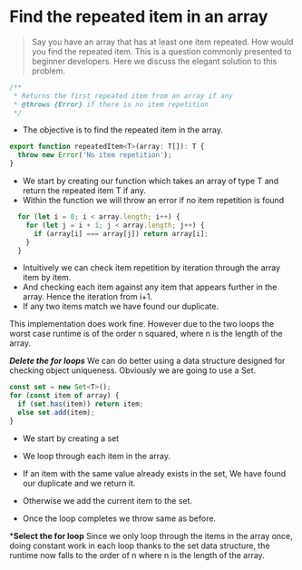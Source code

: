 # Find the repeated item in an array
> Say you have an array that has at least one item repeated. How would you find the repeated item. This is a question commonly presented to beginner developers. Here we discuss the elegant solution to this problem.

```js
/**
 * Returns the first repeated item from an array if any
 * @throws {Error} if there is no item repetition
 */
```
* The objective is to find the repeated item in the array.

```js
export function repeatedItem<T>(array: T[]): T {
  throw new Error('No item repetition');
}
```
* We start by creating our function which takes an array of type T and return the repeated item T if any.
* Within the function we will throw an error if no item repetition is found

```js
  for (let i = 0; i < array.length; i++) {
    for (let j = i + 1; j < array.length; j++) {
      if (array[i] === array[j]) return array[i];
    }
  }
```
* Intuitively we can check item repetition by iteration through the array item by item.
* And checking each item against any item that appears further in the array. Hence the iteration from i+1.
* If any two items match we have found our duplicate.

This implementation does work fine. However due to the two loops the worst case runtime is of the order n squared, where n is the length of the array.

***Delete the for loops***
We can do better using a data structure designed for checking object uniqueness. Obviously we are going to use a Set.

```js
const set = new Set<T>();
for (const item of array) {
  if (set.has(item)) return item;
  else set.add(item);
}
```
* We start by creating a set
* We loop through each item in the array.
* If an item with the same value already exists in the set, We have found our duplicate and we return it.
* Otherwise we add the current item to the set.

* Once the loop completes we throw same as before.

***Select the for loop**
Since we only loop through the items in the array once, doing constant work in each loop thanks to the set data structure, the runtime now falls to the order of n where n is the length of the array.
